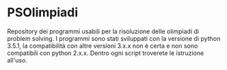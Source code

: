 # PSOlimpiadi
Repository dei programmi usabili per la risoluzione delle olimpiadi di problem solving.
I programmi sono stati sviluppati con la versione di python 3.5.1, la compatibilità con altre versioni 3.x.x non è certa e non sono compatibili con python 2.x.x.
Dentro ogni script troverete le istruzione all'uso.
